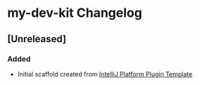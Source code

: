 <!-- Keep a Changelog guide -> https://keepachangelog.com -->

# my-dev-kit Changelog

## [Unreleased]
### Added
- Initial scaffold created from [IntelliJ Platform Plugin Template](https://github.com/JetBrains/intellij-platform-plugin-template)
